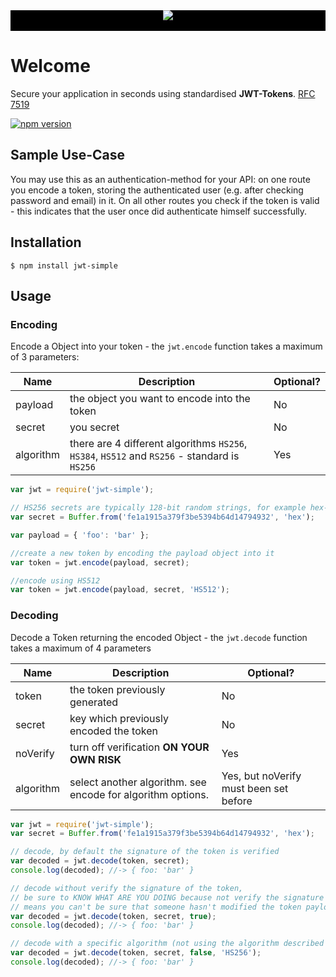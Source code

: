 <div align="center" style="background-color:black">
    <img src="https://jwt.io/img/pic_logo.svg"><br><br>
</div>

# Welcome
Secure your application in seconds using standardised **JWT-Tokens**. [RFC 7519](https://tools.ietf.org/html/rfc7519)

[![npm version](https://badge.fury.io/js/jwt-simple.svg)](https://badge.fury.io/js/jwt-simple)

## Sample Use-Case
You may use this as an authentication-method for your API: on one route you encode a token, storing the authenticated user (e.g. after checking password and email) in it. On all other routes you check if the token is valid - this indicates that the user once did authenticate himself successfully.

## Installation
    $ npm install jwt-simple

## Usage
### Encoding
Encode a Object into your token - the `jwt.encode` function takes a maximum of 3 parameters:

| Name | Description | Optional? |
| --- | --- | --- |
| payload | the object you want to encode into the token | No |
| secret | you secret | No |
| algorithm | there are 4 different algorithms `HS256`, `HS384`, `HS512` and `RS256` - standard is `HS256` | Yes |

```javascript
var jwt = require('jwt-simple');

// HS256 secrets are typically 128-bit random strings, for example hex-encoded:
var secret = Buffer.from('fe1a1915a379f3be5394b64d14794932', 'hex');

var payload = { 'foo': 'bar' };

//create a new token by encoding the payload object into it
var token = jwt.encode(payload, secret);

//encode using HS512
var token = jwt.encode(payload, secret, 'HS512');
```


### Decoding
Decode a Token returning the encoded Object - the `jwt.decode` function takes a maximum of 4 parameters

| Name | Description | Optional? |
| --- | --- | --- |
| token | the token previously generated | No |
| secret | key which previously encoded the token | No |
| noVerify | turn off verification **ON YOUR OWN RISK** | Yes |
| algorithm | select another algorithm. see encode for algorithm options. | Yes, but noVerify must been set before |

```javascript
var jwt = require('jwt-simple');
var secret = Buffer.from('fe1a1915a379f3be5394b64d14794932', 'hex');

// decode, by default the signature of the token is verified
var decoded = jwt.decode(token, secret);
console.log(decoded); //-> { foo: 'bar' }

// decode without verify the signature of the token,
// be sure to KNOW WHAT ARE YOU DOING because not verify the signature
// means you can't be sure that someone hasn't modified the token payload
var decoded = jwt.decode(token, secret, true);
console.log(decoded); //-> { foo: 'bar' }

// decode with a specific algorithm (not using the algorithm described in the token payload)
var decoded = jwt.decode(token, secret, false, 'HS256');
console.log(decoded); //-> { foo: 'bar' }
```
